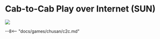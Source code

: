 # Cab-to-Cab Play over Internet (SUN)
<img src="/img/chunithm/sdhd/sun.png">

--8<-- "docs/games/chusan/c2c.md"
